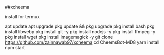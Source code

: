 ##xcheema

install for termux

apt update
apt upgrade
pkg update && pkg upgrade
pkg install bash
pkg install libwebp
pkg install git -y
pkg install nodejs -y 
pkg install ffmpeg -y 
pkg install wget
pkg install imagemagick -y
git clone https://github.com/zainnawab97/xcheema
cd CheemsBot-MD8
yarn install
npm start
